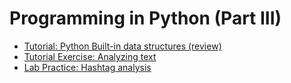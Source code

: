 # Programming in Python (Part III)

- [Tutorial: Python Built-in data structures (review)](Tutorial.ipynb)
- [Tutorial Exercise: Analyzing text](Tutorial_Exercise.ipynb)
- [Lab Practice: Hashtag analysis](Lab_Practice.ipynb)
